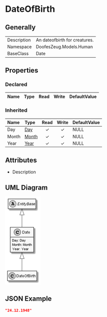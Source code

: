 ﻿# DateOfBirth

## Generally

|||
|:-|:-|
|Description|An dateofbirth for creatures.|
|Namespace|DoofesZeug.Models.Human|
|BaseClass|Date|

## Properties

### Declared

|Name|Type|Read|Write|DefaultValue|
|:---|:---|:--:|:---:|:-----------|

### Inherited

|Name|Type|Read|Write|DefaultValue|
|:---|:---|:--:|:---:|:-----------|
|Day|[Day](../../Models/DoofesZeug.Models.DateAndTime.Part.Date/Day.md)|&#x2713;|&#x2713;|NULL|
|Month|[Month](../../Models/DoofesZeug.Models.DateAndTime.Part.Date/Month.md)|&#x2713;|&#x2713;|NULL|
|Year|[Year](../../Models/DoofesZeug.Models.DateAndTime.Part.Date/Year.md)|&#x2713;|&#x2713;|NULL|

## Attributes

- Description

## UML Diagram

![DateOfBirth.png](./DateOfBirth.png "DateOfBirth")

## JSON Example

```json
"24.12.1948"
```

